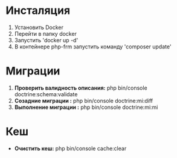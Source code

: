 # Инсталяция
1. Установить Docker
2. Перейти в папку docker
3. Запустить 'docker up -d' 
4. В контейнере php-frm запустить команду 'composer update'

# Миграции

1. <b>Проверить валидность описания:</b> php bin/console doctrine:schema:validate
2. <b>Созадние миграции :</b> php bin/console doctrine:mi:diff
3. <b>Выполнение миграции :</b> php bin/console doctrine:mi:mi


# Кеш

* <b>Очистить кеш:</b> php bin/console cache:clear
 

